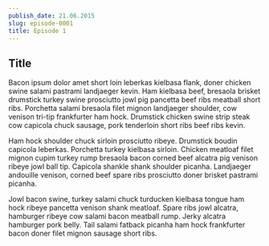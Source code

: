 ```yaml
---
publish_date: 21.06.2015
slug: episode-0001
title: Episode 1
---
```

## Title

Bacon ipsum dolor amet short loin leberkas kielbasa flank, doner chicken swine salami pastrami landjaeger kevin. Ham kielbasa beef, bresaola brisket drumstick turkey swine prosciutto jowl pig pancetta beef ribs meatball short ribs. Porchetta salami bresaola filet mignon landjaeger shoulder, cow venison tri-tip frankfurter ham hock. Drumstick chicken swine strip steak cow capicola chuck sausage, pork tenderloin short ribs beef ribs kevin.

Ham hock shoulder chuck sirloin prosciutto ribeye. Drumstick boudin capicola leberkas. Porchetta turkey kielbasa sirloin. Chicken meatloaf filet mignon cupim turkey rump bresaola bacon corned beef alcatra pig venison ribeye jowl ball tip. Capicola shankle shank shoulder picanha. Landjaeger andouille venison, corned beef spare ribs prosciutto doner brisket pastrami picanha.

Jowl bacon swine, turkey salami chuck turducken kielbasa tongue ham hock ribeye pancetta venison shank meatloaf. Spare ribs jowl alcatra, hamburger ribeye cow salami bacon meatball rump. Jerky alcatra hamburger pork belly. Tail salami fatback picanha ham hock frankfurter bacon doner filet mignon sausage short ribs.